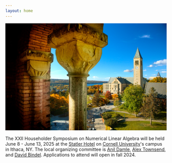 ```yaml
---
layout: home
---
```


![](images/UP_2016_1413_089_select.jpg)

The XXII Householder Symposium on Numerical Linear Algebra will be held June 8 - June 13, 2025 at the [Statler Hotel](https://statlerhotel.cornell.edu) on [Cornell University](https://www.cornell.edu/)'s campus in Ithaca, NY. The local organizing committee is [Anil Damle](mailto:damle@cornell.edu), [Alex Townsend](ajt253@cornell.edu), and [David Bindel](bindel@cornell.edu). Applications to attend will open in fall 2024. 
